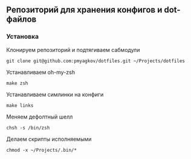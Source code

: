 Репозиторий для хранения конфигов и dot-файлов
---------------------------------------------------------

### Установка
Клонируем репозиторий и подтягиваем сабмодули
```
git clone git@github.com:pmyagkov/dotfiles.git ~/Projects/dotfiles
```

Устанавливаем oh-my-zsh
```
make zsh
```

Устанавливаем симлинки на конфиги
```
make links
```

Меняем дефолтный шелл
```
chsh -s /bin/zsh
```

Делаем скрипты исполняемыми
```
chmod -x ~/Projects/.bin/*
```